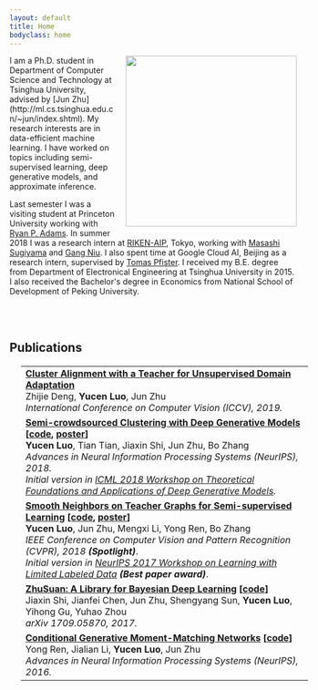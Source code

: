 ```yaml
---
layout: default
title: Home
bodyclass: home
---
```


<!-- <section class="txt-left container"> -->
<!-- </section> -->
<img style="width:300px;float:right;margin:0 0px 16px 16px" src="{{site.url}}/images/yucen.jpg">
I am a Ph.D. student in Department of Computer Science and Technology at Tsinghua University, advised by [Jun Zhu](http://ml.cs.tsinghua.edu.cn/~jun/index.shtml). 
My research interests are in data-efficient machine learning. I have worked on topics including semi-supervised learning, deep generative models, and approximate inference.

Last semester I was a visiting student at Princeton University working with [Ryan P. Adams](https://www.cs.princeton.edu/~rpa/). 
In summer 2018 I was a research intern at [RIKEN-AIP](https://aip.riken.jp/), Tokyo, working with [Masashi Sugiyama](http://www.ms.k.u-tokyo.ac.jp/sugi/) and [Gang Niu](https://niug1984.github.io/). 
I also spent time at Google Cloud AI, Beijing as a research intern, supervised by [Tomas Pfister](http://tomas.pfister.fi/).
I received my B.E. degree from Department of Electronical Engineering at Tsinghua University in 2015. I also received the Bachelor's degree in Economics from National School of Development of Peking University.

<br/><br/>

## Publications

<table style="margin:20px">
	<tbody>
		<tr>
	        <td>
	            <strong> <a href="https://arxiv.org/pdf/1903.09980.pdf">Cluster Alignment with a Teacher for Unsupervised Domain Adaptation</a></strong> 
	        <br>
	        Zhijie Deng, <strong>Yucen Luo</strong>, Jun Zhu
	        <br>
	        <i>International Conference on Computer Vision (ICCV), 2019.
	        </i>
	        </td>
	    </tr>
	    <tr>
			<td>
		    <strong> <a href="https://arxiv.org/pdf/1810.11971.pdf">Semi-crowdsourced Clustering with Deep Generative Models</a> [<a href="https://github.com/xinmei9322/semicrowd">code</a>, <a href="static/scdc_poster_NeurIPS.pdf">poster</a>]</strong>
			<br>
			<strong>Yucen Luo</strong>, Tian Tian, Jiaxin Shi, Jun Zhu, Bo Zhang
			<br>
			<i>Advances in Neural Information Processing Systems (NeurIPS), 2018.</i>
			<br>
			<i>Initial version in <a href="https://sites.google.com/view/tadgm/home">ICML 2018 Workshop on Theoretical Foundations and Applications of Deep Generative Models</a>.
			</i>
			</td>
		</tr>
		<tr>
			<td>
		    <strong> <a href="https://arxiv.org/pdf/1711.00258.pdf">Smooth Neighbors on Teacher Graphs for Semi-supervised Learning</a> [<a href="https://github.com/xinmei9322/SNTG">code</a>, <a href="static/sntg_poster_CVPR.pdf">poster</a>]</strong>
			<br>
	 		<strong>Yucen Luo</strong>, Jun Zhu, Mengxi Li, Yong Ren, Bo Zhang
			<br>
			<i>IEEE Conference on Computer Vision and Pattern Recognition (CVPR), 2018 <strong>(Spotlight)</strong></i>.
			<br>
			<i>Initial version in <a href="https://lld-workshop.github.io/">NeurIPS 2017 Workshop on Learning with Limited Labeled Data</a> <strong>(Best paper award)</strong></i>.
			<br>
			</td>
	    </tr>
		<tr>
			<td>
		    <strong> <a href="https://128.84.21.199/pdf/1709.05870.pdf">ZhuSuan: A Library for Bayesian Deep Learning</a> [<a href="https://github.com/thu-ml/zhusuan">code</a>]</strong>
			<br>
	 		Jiaxin Shi, Jianfei Chen, Jun Zhu, Shengyang Sun, <strong>Yucen Luo</strong>, Yihong Gu, Yuhao Zhou
			<br>
			<i>arXiv 1709.05870, 2017.
			</i>
			</td>
	    </tr>
		<tr>
			<td>
			    <strong> <a href="https://papers.nips.cc/paper/6255-conditional-generative-moment-matching-networks.pdf">Conditional Generative Moment-Matching Networks</a> [<a href="https://github.com/McGrady00H/CGMMN">code</a>]</strong>
			<br>
			Yong Ren, Jialian Li, <strong>Yucen Luo</strong>, Jun Zhu
			<br>
			<i>Advances in Neural Information Processing Systems (NeurIPS), 2016.
			</i>
			</td>
	    </tr>
    </tbody>
</table>
